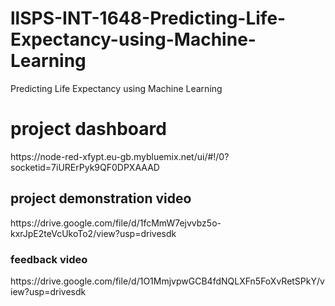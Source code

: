 # llSPS-INT-1648-Predicting-Life-Expectancy-using-Machine-Learning
Predicting Life Expectancy using Machine Learning
<h1>
project dashboard
 </h1>
https://node-red-xfypt.eu-gb.mybluemix.net/ui/#!/0?socketid=7iURErPyk9QF0DPXAAAD
<h2>
project demonstration video
 </h2>
https://drive.google.com/file/d/1fcMmW7ejvvbz5o-kxrJpE2teVcUkoTo2/view?usp=drivesdk
<h3>
feedback video
</h3>
 https://drive.google.com/file/d/1O1MmjvpwGCB4fdNQLXFn5FoXvRetSPkY/view?usp=drivesdk
